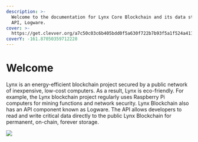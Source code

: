 ```yaml
---
description: >-
  Welcome to the documentation for Lynx Core Blockchain and its data storage
  API, Logware.
cover: >-
  https://get.clevver.org/a7c50c03c6b405bdd0f5a630f722b7b93f5a1f524a411587036981ab4d845eaf.png
coverY: -161.87050359712228
---
```


# Welcome

Lynx is an energy-efficient blockchain project secured by a public network of inexpensive, low-cost computers. As a result, Lynx is eco-friendly. For example, the Lynx blockchain project regularly uses Raspberry Pi computers for mining functions and network security. Lynx Blockchain also has an API component known as Logware. The API allows developers to read and write critical data directly to the public Lynx Blockchain for permanent, on-chain, forever storage.

![](.gitbook/assets/LYNX\_CMYK\_3COLOR\_LOCKUP\_HORIZ.png)
